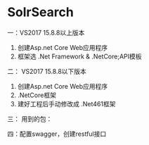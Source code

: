 # SolrSearch
一：VS2017 15.8.8以上版本 
1. 创建Asp.net Core Web应用程序
2. 框架选 .Net Framework  &  .NetCore;API模板

二： VS2017 15.8.8以下版本
1. 创建Asp.net Core Web应用程序
2. .NetCore框架
3. 建好工程后手动修改成 .Net461框架

三： 用到的包：
<PackageReference Include="log4net" Version="1.2.10" />
    <PackageReference Include="Microsoft.AspNetCore" Version="2.1.4" />
    <PackageReference Include="Microsoft.AspNetCore.Mvc" Version="2.1.3" />
    <PackageReference Include="Microsoft.AspNetCore.StaticFiles" Version="2.1.1" />
    <PackageReference Include="SolrNet" Version="1.0.13" />
<PackageReference Include="Swashbuckle.AspNetCore" Version="3.0.0" />

四：配置swagger，创建restful接口
